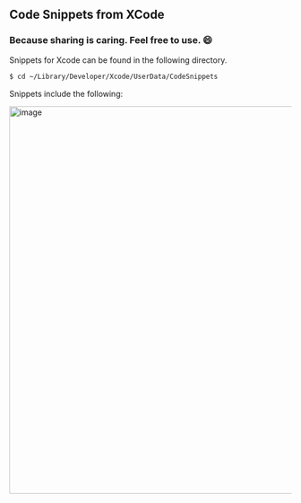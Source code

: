 ## Code Snippets from XCode

### Because sharing is caring. Feel free to use. :smile:

Snippets for Xcode can be found in the following directory.

```bash
$ cd ~/Library/Developer/Xcode/UserData/CodeSnippets
```

Snippets include the following:

<img width="690" alt="image" src="https://user-images.githubusercontent.com/33048490/181497026-ec765c8d-b1f3-451f-997f-cf773d5ca6d4.png">
